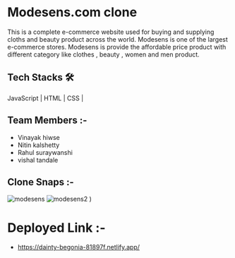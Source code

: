 # Modesens.com clone
 This is a complete e-commerce website used for buying and supplying cloths and beauty product across the world. Modesens is one of the largest e-commerce stores. Modesens is provide the affordable price product with different category like clothes , beauty , women and men product.


  ## Tech Stacks 🛠
    
   JavaScript | HTML | CSS |
   
   
    
  ## Team Members :-
  - Vinayak hiwse
  - Nitin kalshetty
  - Rahul suraywanshi
  - vishal tandale
 

  
  ## Clone Snaps :-
 ![modesens](https://user-images.githubusercontent.com/107462150/199269198-8f3bdb51-b324-42b9-a0c5-fe908a61bdff.png)
 ![modesens2](https://user-images.githubusercontent.com/107462150/199269269-64d9fc2b-5fbc-4dcc-8f57-95362f303c5d.png)
)


  # Deployed Link :-
   - https://dainty-begonia-81897f.netlify.app/
